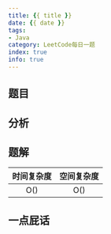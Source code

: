 ```yaml
---
title: {{ title }}
date: {{ date }}
tags: 
- Java
category: LeetCode每日一题
index: true
info: true
---
```


<!-- more -->

## 题目

## 分析

## 题解

| 时间复杂度 | 空间复杂度 |
| :--------: | :--------: |
|    O()    |    O()    |



## 一点屁话

